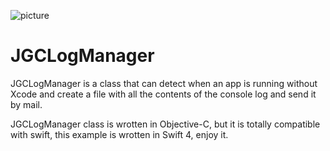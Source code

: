 ![picture](iogIcon.png)

# JGCLogManager

JGCLogManager is a class that can detect when an app is running without Xcode and create a file with all the contents of the console log and send it by mail.

JGCLogManager class is wrotten in Objective-C, but it is totally compatible with swift, this example is wrotten in Swift 4, enjoy it.
